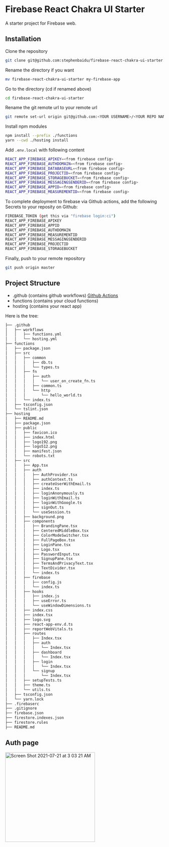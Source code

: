 # Firebase React Chakra UI Starter
A starter project for Firebase web.

## Installation
Clone the repository
```bash
git clone git@github.com:stephenbaidu/firebase-react-chakra-ui-starter.git
```
Rename the directory if you want
```bash
mv firebase-react-chakra-ui-starter my-firebase-app
```
Go to the directory (cd <your folder name> if renamed above)
```bash
cd firebase-react-chakra-ui-starter
```
Rename the git remote url to your remote url
```bash
git remote set-url origin git@github.com:<YOUR USERNAME>/<YOUR REPO NAME>.git
```
Install npm modules
```bash
npm install --prefix ./functions
yarn --cwd ./hosting install
```
Add `.env.local` with following content
```bash
REACT_APP_FIREBASE_APIKEY=<from firebase config>
REACT_APP_FIREBASE_AUTHDOMAIN=<from firebase config>
REACT_APP_FIREBASE_DATABASEURL=<from firebase config>
REACT_APP_FIREBASE_PROJECTID=<from firebase config>
REACT_APP_FIREBASE_STORAGEBUCKET=<from firebase config>
REACT_APP_FIREBASE_MESSAGINGSENDERID=<from firebase config>
REACT_APP_FIREBASE_APPID=<from firebase config>
REACT_APP_FIREBASE_MEASUREMENTID=<from firebase config>
```
To complete deployment to firebase via Github actions, add the following Secrets to your reposity on Github:
```bash
FIREBASE_TOKEN (get this via "firebase login:ci")
REACT_APP_FIREBASE_APIKEY
REACT_APP_FIREBASE_APPID
REACT_APP_FIREBASE_AUTHDOMAIN
REACT_APP_FIREBASE_MEASUREMENTID
REACT_APP_FIREBASE_MESSAGINGSENDERID
REACT_APP_FIREBASE_PROJECTID
REACT_APP_FIREBASE_STORAGEBUCKET
```
Finally, push to your remote repository
```bash
git push origin master
```

## Project Structure
- .github (contains github workflows) [Github Actions](https://github.com/features/actions)
- functions (contains your cloud functions)
- hosting (contains your react app)

Here is the tree:
```bash
├── .github
│   ├── workflows
│   │   ├── functions.yml
│   │   └── hosting.yml
├── functions
│   ├── package.json
│   ├── src
│   │   ├── common
│   │   │   ├── db.ts
│   │   │   └── types.ts
│   │   ├── fn
│   │   │   ├── auth
│   │   │   │   └── user_on_create_fn.ts
│   │   │   ├── common.ts
│   │   │   └── http
│   │   │       └── hello_world.ts
│   │   └── index.ts
│   ├── tsconfig.json
│   └── tslint.json
├── hosting
│   ├── README.md
│   ├── package.json
│   ├── public
│   │   ├── favicon.ico
│   │   ├── index.html
│   │   ├── logo192.png
│   │   ├── logo512.png
│   │   ├── manifest.json
│   │   └── robots.txt
│   ├── src
│   │   ├── App.tsx
│   │   ├── auth
│   │   │   ├── AuthProvider.tsx
│   │   │   ├── authContext.ts
│   │   │   ├── createUserWithEmail.ts
│   │   │   ├── index.ts
│   │   │   ├── loginAnonymously.ts
│   │   │   ├── loginWithEmail.ts
│   │   │   ├── loginWithGoogle.ts
│   │   │   ├── signOut.ts
│   │   │   └── useSession.ts
│   │   ├── background.png
│   │   ├── components
│   │   │   ├── BrandingPane.tsx
│   │   │   ├── CenteredMiddleBox.tsx
│   │   │   ├── ColorModeSwitcher.tsx
│   │   │   ├── FullPageBox.tsx
│   │   │   ├── LoginPane.tsx
│   │   │   ├── Logo.tsx
│   │   │   ├── PasswordInput.tsx
│   │   │   ├── SignupPane.tsx
│   │   │   ├── TermsAndPrivacyText.tsx
│   │   │   ├── TextDivider.tsx
│   │   │   └── index.ts
│   │   ├── firebase
│   │   │   ├── config.js
│   │   │   └── index.ts
│   │   ├── hooks
│   │   │   ├── index.js
│   │   │   ├── useError.ts
│   │   │   └── useWindowDimensions.ts
│   │   ├── index.css
│   │   ├── index.tsx
│   │   ├── logo.svg
│   │   ├── react-app-env.d.ts
│   │   ├── reportWebVitals.ts
│   │   ├── routes
│   │   │   ├── Index.tsx
│   │   │   ├── auth
│   │   │   │   └── Index.tsx
│   │   │   ├── dashboard
│   │   │   │   └── Index.tsx
│   │   │   ├── login
│   │   │   │   └── Index.tsx
│   │   │   └── signup
│   │   │       └── Index.tsx
│   │   ├── setupTests.ts
│   │   ├── theme.ts
│   │   └── utils.ts
│   ├── tsconfig.json
│   └── yarn.lock
├── .firebaserc
├── .gitignore
├── firebase.json
├── firestore.indexes.json
├── firestore.rules
├── README.md
```
## Auth page
<img width="285" alt="Screen Shot 2021-07-21 at 3 03 21 AM" src="https://user-images.githubusercontent.com/2970017/126471765-58cc11bc-33c1-424a-b580-ba539d183526.png">
